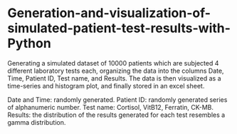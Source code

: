 # Generation-and-visualization-of-simulated-patient-test-results-with-Python
Generating a simulated dataset of 10000 patients which are subjected 4 different laboratory tests each, organizing the data into the columns Date, Time, Patient ID, Test name, and Results. The data is then visualized as a time-series and histogram plot, and finally stored in an excel sheet.

Date and Time: randomly generated.
Patient ID: randomly generated series of alphanumeric number.
Test name: Cortisol, VitB12, Ferratin, CK-MB.
Results: the distribution of the results generated for each test resembles a gamma distribution.
